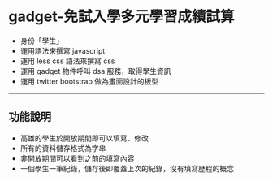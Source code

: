 gadget-免試入學多元學習成績試算
==========================

* 身份「學生」
* 運用語法來撰寫 javascript
* 運用 less css 語法來撰寫 css
* 運用 gadget 物件呼叫 dsa 服務，取得學生資訊
* 運用 twitter bootstrap 做為畫面設計的板型


----------


功能說明
-------

* 高雄的學生於開放期間即可以填寫、修改
* 所有的資料儲存格式為字串
* 非開放期間可以看到之前的填寫內容
* 一個學生一筆紀錄，儲存後即覆蓋上次的紀錄，沒有填寫歷程的概念